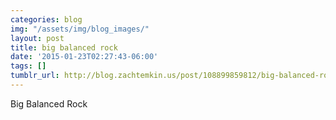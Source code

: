 ```yaml
---
categories: blog
img: "/assets/img/blog_images/" 
layout: post
title: big balanced rock
date: '2015-01-23T02:27:43-06:00'
tags: []
tumblr_url: http://blog.zachtemkin.us/post/108899859812/big-balanced-rock
---
```

Big Balanced Rock
